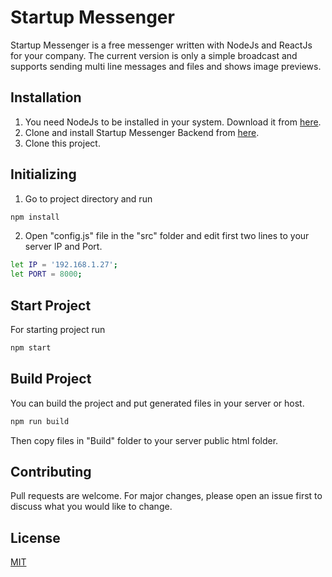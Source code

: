 # Startup Messenger
Startup Messenger is a free messenger written with NodeJs and ReactJs for your company. The current version is only a simple broadcast and supports sending multi line messages and files and shows image previews.
## Installation
1. You need NodeJs to be installed in your system. Download it from [here](https://nodejs.org/en/).
2. Clone and install Startup Messenger Backend from [here](https://github.com/alirezanasseh/stmsgback).
3. Clone this project.
## Initializing
1. Go to project directory and run
```bash
npm install
```
2. Open "config.js" file in the "src" folder and edit first two lines to your server IP and Port.
```bash
let IP = '192.168.1.27';
let PORT = 8000;
```
## Start Project
For starting project run
```bash
npm start
```
## Build Project
You can build the project and put generated files in your server or host.
```bash
npm run build
```
Then copy files in "Build" folder to your server public html folder.
## Contributing
Pull requests are welcome. For major changes, please open an issue first to discuss what you would like to change.
## License
[MIT](https://choosealicense.com/licenses/mit/)